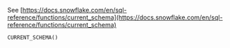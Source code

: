 See [https://docs.snowflake.com/en/sql-reference/functions/current_schema](https://docs.snowflake.com/en/sql-reference/functions/current_schema)
```
CURRENT_SCHEMA()
```

